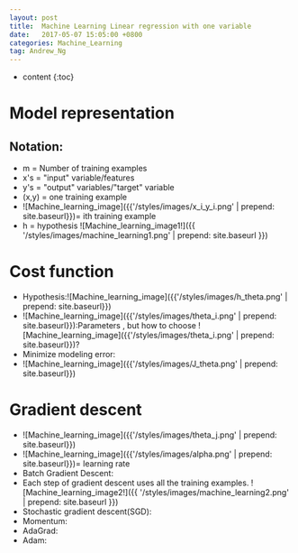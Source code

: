 ```yaml
---
layout: post
title:  Machine Learning Linear regression with one variable
date:   2017-05-07 15:05:00 +0800
categories: Machine_Learning
tag: Andrew_Ng
---
```


* content
{:toc}


# Model representation
## Notation:
 - m = Number of training examples
 - x's = "input" variable/features
 - y's = "output" variables/"target" variable
 - (x,y) = one training example
 - ![Machine_learning_image]({{'/styles/images/x_i_y_i.png' | prepend: site.baseurl}})= ith training example
 - h = hypothesis
![Machine_learning_image1!]({{ '/styles/images/machine_learning1.png' | prepend: site.baseurl }})
# Cost function
 - Hypothesis:![Machine_learning_image]({{'/styles/images/h_theta.png' | prepend: site.baseurl}})
 - ![Machine_learning_image]({{'/styles/images/theta_i.png' | prepend: site.baseurl}}):Parameters , but how to choose ![Machine_learning_image]({{'/styles/images/theta_i.png' | prepend: site.baseurl}})?
 - Minimize modeling error:
 - ![Machine_learning_image]({{'/styles/images/J_theta.png' | prepend: site.baseurl}})
# Gradient descent
 - ![Machine_learning_image]({{'/styles/images/theta_j.png' | prepend: site.baseurl}})
 - ![Machine_learning_image]({{'/styles/images/alpha.png' | prepend: site.baseurl}})= learning rate
 - Batch Gradient Descent:
 - Each step of gradient descent uses all the training examples.
![Machine_learning_image2!]({{ '/styles/images/machine_learning2.png' | prepend: site.baseurl }})
 - Stochastic gradient descent(SGD):
 - Momentum:
 - AdaGrad:
 - Adam: